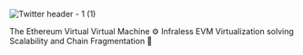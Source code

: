 ![Twitter header - 1 (1)](https://github.com/user-attachments/assets/08d995ee-7512-42e4-a26c-0d62d2e8e0bf)


The Ethereum Virtual Virtual Machine ⚙️ Infraless EVM Virtualization solving Scalability and Chain Fragmentation 🔧

